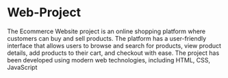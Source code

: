# Web-Project

The Ecommerce Website project is an online shopping platform where customers can buy and sell products. The platform has a user-friendly interface that allows users to browse and search for products, view product details, add products to their cart, and checkout with ease. The project has been developed using modern web technologies, including HTML, CSS, JavaScript
